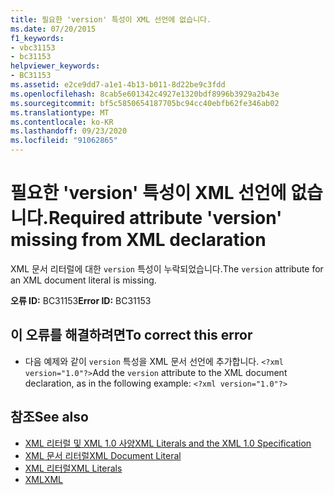 ```yaml
---
title: 필요한 'version' 특성이 XML 선언에 없습니다.
ms.date: 07/20/2015
f1_keywords:
- vbc31153
- bc31153
helpviewer_keywords:
- BC31153
ms.assetid: e2ce9dd7-a1e1-4b13-b011-8d22be9c3fdd
ms.openlocfilehash: 8cab5e601342c4927e1320bdf8996b3929a2b43e
ms.sourcegitcommit: bf5c5850654187705bc94cc40ebfb62fe346ab02
ms.translationtype: MT
ms.contentlocale: ko-KR
ms.lasthandoff: 09/23/2020
ms.locfileid: "91062865"
---
```

# <a name="required-attribute-version-missing-from-xml-declaration"></a><span data-ttu-id="85c56-102">필요한 'version' 특성이 XML 선언에 없습니다.</span><span class="sxs-lookup"><span data-stu-id="85c56-102">Required attribute 'version' missing from XML declaration</span></span>

<span data-ttu-id="85c56-103">XML 문서 리터럴에 대한 `version` 특성이 누락되었습니다.</span><span class="sxs-lookup"><span data-stu-id="85c56-103">The `version` attribute for an XML document literal is missing.</span></span>  
  
 <span data-ttu-id="85c56-104">**오류 ID:** BC31153</span><span class="sxs-lookup"><span data-stu-id="85c56-104">**Error ID:** BC31153</span></span>  
  
## <a name="to-correct-this-error"></a><span data-ttu-id="85c56-105">이 오류를 해결하려면</span><span class="sxs-lookup"><span data-stu-id="85c56-105">To correct this error</span></span>  
  
- <span data-ttu-id="85c56-106">다음 예제와 같이 `version` 특성을 XML 문서 선언에 추가합니다. `<?xml version="1.0"?>`</span><span class="sxs-lookup"><span data-stu-id="85c56-106">Add the `version` attribute to the XML document declaration, as in the following example: `<?xml version="1.0"?>`</span></span>  
  
## <a name="see-also"></a><span data-ttu-id="85c56-107">참조</span><span class="sxs-lookup"><span data-stu-id="85c56-107">See also</span></span>

- [<span data-ttu-id="85c56-108">XML 리터럴 및 XML 1.0 사양</span><span class="sxs-lookup"><span data-stu-id="85c56-108">XML Literals and the XML 1.0 Specification</span></span>](../programming-guide/language-features/xml/xml-literals-and-the-xml-1-0-specification.md)
- [<span data-ttu-id="85c56-109">XML 문서 리터럴</span><span class="sxs-lookup"><span data-stu-id="85c56-109">XML Document Literal</span></span>](../language-reference/xml-literals/xml-document-literal.md)
- [<span data-ttu-id="85c56-110">XML 리터럴</span><span class="sxs-lookup"><span data-stu-id="85c56-110">XML Literals</span></span>](../language-reference/xml-literals/index.md)
- [<span data-ttu-id="85c56-111">XML</span><span class="sxs-lookup"><span data-stu-id="85c56-111">XML</span></span>](../programming-guide/language-features/xml/index.md)
